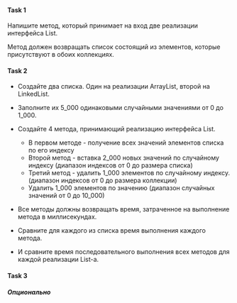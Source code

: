 #### Task 1

Напишите метод, который принимает на вход две реализации интерфейса List. 

Метод должен возвращать список состоящий из элементов, которые присутствуют в обоих коллекциях.

#### Task 2

- Создайте два списка. Один на реализации ArrayList, второй на LinkedList. 
- Заполните их 5_000 одинаковыми случайными значениями от 0 до 1_000. 
- Создайте 4 метода, принимающий реализацию интерфейса List.
  - В первом методе - получение всех значений элементов списка по его индексу
  - Второй метод - вставка 2_000 новых значений по случайному индексу (диапазон индексов от 0 до размера списка)
  - Третий метод - удалить 1_000 элементов по случайному индексу. (диапазон индексов от 0 до размера коллекции)
  - Удалить 1_000 элементов по значению (диапазон случайных значений от 0 до 10_000)

- Все методы должны возвращать время, затраченное на выполнение метода в миллисекундах. 
- Сравните для каждого из списка время выполнения каждого метода. 
- И сравните время последовательного выполнения всех методов для каждой реализации List-а.


#### Task 3
##### *Опционально*












